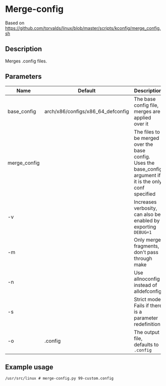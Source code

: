 # Merge-config

Based on https://github.com/torvalds/linux/blob/master/scripts/kconfig/merge_config.sh

## Description

Merges .config files.  


## Parameters

| Name	        | Default			                | Description												                                                    |
| ------------- | --------------------------------- | ------------------------------------------------------------------------------------------------------------- |
| base_config	| arch/x86/configs/x86_64_defconfig | The base config file, merges are applied over it								                                |
| merge_config	|				                    | The files to be merged over the base config.  Uses the base_config argument if it is the only conf specified  |
| -v		    |				                    | Increases verbosity, can also be enabled by exporting `DEBUG=1`						                        |
| -m		    | 				                    | Only merge fragments, don't pass through make								                                    |
| -n            |                                   | Use allnoconfig instead of alldefconfig                                                                       |
| -s            |                                   | Strict mode: Fails if there is a parameter redefinition                                                       |
| -o		    | .config			                | The output file, defaults to `.config`									                                    |

## Example usage

` /usr/src/linux # merge-config.py 99-custom.config `


